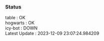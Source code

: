 ### Status


table : OK  
hogwarts : OK  
icy-bot : DOWN  
Latest Update : 2023-12-09 23:07:24.984209
